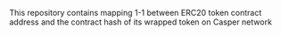 This repository contains mapping 1-1 between ERC20 token contract address and the contract hash of its wrapped token on Casper network 
